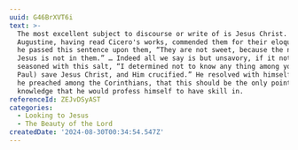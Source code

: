 ```yaml
---
uuid: G46BrXVT6i
text: >-
  The most excellent subject to discourse or write of is Jesus Christ.
  Augustine, having read Cicero's works, commended them for their eloquence; but
  he passed this sentence upon them, “They are not sweet, because the name of
  Jesus is not in them.” … Indeed all we say is but unsavory, if it not be
  seasoned with this salt, “I determined not to know any thing among you, (saith
  Paul) save Jesus Christ, and Him crucified.” He resolved with himself, before
  he preached among the Corinthians, that this should be the only point of
  knowledge that he would profess himself to have skill in.
referenceId: ZEJvDSyAST
categories:
  - Looking to Jesus
  - The Beauty of the Lord
createdDate: '2024-08-30T00:34:54.547Z'
---
```


